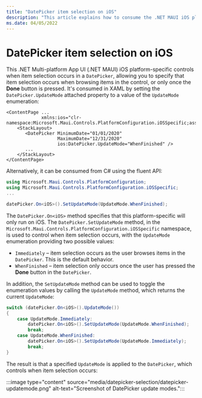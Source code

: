 ```yaml
---
title: "DatePicker item selection on iOS"
description: "This article explains how to consume the .NET MAUI iOS platform-specific that controls when item selection occurs in a DatePicker."
ms.date: 04/05/2022
---
```


# DatePicker item selection on iOS

This .NET Multi-platform App UI (.NET MAUI) iOS platform-specific controls when item selection occurs in a `DatePicker`, allowing you to specify that item selection occurs when browsing items in the control, or only once the **Done** button is pressed. It's consumed in XAML by setting the `DatePicker.UpdateMode` attached property to a value of the `UpdateMode` enumeration:

```xaml
<ContentPage ...
             xmlns:ios="clr-namespace:Microsoft.Maui.Controls.PlatformConfiguration.iOSSpecific;assembly=Microsoft.Maui.Controls">
    <StackLayout>
       <DatePicker MinimumDate="01/01/2020"
                   MaximumDate="12/31/2020"
                   ios:DatePicker.UpdateMode="WhenFinished" />
       ...
    </StackLayout>
</ContentPage>
```

Alternatively, it can be consumed from C# using the fluent API:

```csharp
using Microsoft.Maui.Controls.PlatformConfiguration;
using Microsoft.Maui.Controls.PlatformConfiguration.iOSSpecific;
...

datePicker.On<iOS>().SetUpdateMode(UpdateMode.WhenFinished);
```

The `DatePicker.On<iOS>` method specifies that this platform-specific will only run on iOS. The `DatePicker.SetUpdateMode` method, in the `Microsoft.Maui.Controls.PlatformConfiguration.iOSSpecific` namespace, is used to control when item selection occurs, with the `UpdateMode` enumeration providing two possible values:

- `Immediately` – item selection occurs as the user browses items in the `DatePicker`. This is the default behavior.
- `WhenFinished` – item selection only occurs once the user has pressed the **Done** button in the `DatePicker`.

In addition, the `SetUpdateMode` method can be used to toggle the enumeration values by calling the `UpdateMode` method, which returns the current `UpdateMode`:

```csharp
switch (datePicker.On<iOS>().UpdateMode())
{
    case UpdateMode.Immediately:
        datePicker.On<iOS>().SetUpdateMode(UpdateMode.WhenFinished);
        break;
    case UpdateMode.WhenFinished:
        datePicker.On<iOS>().SetUpdateMode(UpdateMode.Immediately);
        break;
}
```

The result is that a specified `UpdateMode` is applied to the `DatePicker`, which controls when item selection occurs:

:::image type="content" source="media/datepicker-selection/datepicker-updatemode.png" alt-text="Screenshot of DatePicker update modes.":::

